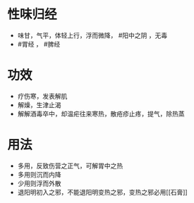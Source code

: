 # 性味归经
- 味甘，气平，体轻上行，浮而微降， #阳中之阴 ，无毒
- #胃经 ， #脾经 
# 功效
- 疗伤寒，发表解肌
- 解燥，生津止渴
- 解解酒毒卒中，却温疟往来寒热，散疮疹止疼，提气，除热蒸
# 用法
- 多用，反致伤营之正气，可解胃中之热
- 多用则沉而内降
- 少用则浮而外散
- 退阳明初入之邪，不能退阳明变热之邪，变热之邪必用[[石膏]]